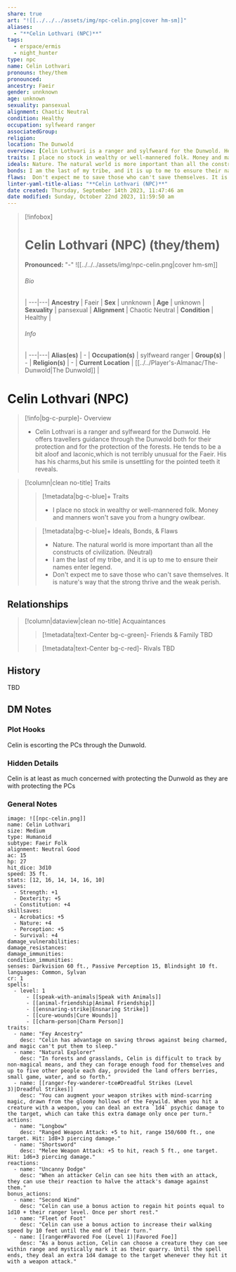 ```yaml
---
share: true
art: "![[../../../assets/img/npc-celin.png|cover hm-sm]]"
aliases:
  - "**Celin Lothvari (NPC)**"
tags:
  - erspace/ermis
  - night_hunter
type: npc
name: Celin Lothvari
pronouns: they/them
pronounced: 
ancestry: Faeir
gender: unnknown
age: unknown
sexuality: pansexual
alignment: Chaotic Neutral 
condition: Healthy
occupation: sylfweard ranger
associatedGroup: 
religion: 
location: The Dunwold
overview: [Celin Lothvari is a ranger and sylfweard for the Dunwold. He offers travellers guidance through the Dunwold both for their protection and for the protection of the forests. He tends to be a bit aloof and laconic, which is not terribly unusual for the Faeir. His has his charms, but his smile is unsettling for the pointed teeth it reveals.]
traits: I place no stock in wealthy or well-mannered folk. Money and manners won't save you from a hungry owlbear.
ideals: Nature. The natural world is more important than all the constructs of civilization. (Neutral)
bonds: I am the last of my tribe, and it is up to me to ensure their names enter legend.
flaws:  Don't expect me to save those who can't save themselves. It is nature's way that the strong thrive and the weak perish.
linter-yaml-title-alias: "**Celin Lothvari (NPC)**" 
date created: Thursday, September 14th 2023, 11:47:46 am
date modified: Sunday, October 22nd 2023, 11:59:50 am
---
```


> [!infobox]
> # Celin Lothvari (NPC) (they/them)
> **Pronounced:**  "\-"
> ![[../../../assets/img/npc-celin.png|cover hm-sm]]
> ###### Bio
>  |
> ---|---|
> **Ancestry** | Faeir |
> **Sex** | unnknown |
> **Age** | unknown |
> **Sexuality** | pansexual |
> **Alignment** | Chaotic Neutral |
> **Condition** | Healthy |
> ###### Info
>  |
> ---|---|
> **Alias(es)** | \- |
> **Occupation(s)** | sylfweard ranger |
> **Group(s)** | \- |
> **Religion(s)** | \- |
> **Current Location** | [[../../Player's-Almanac/The-Dunwold|The Dunwold]] |

# **Celin Lothvari (NPC)**
>[!info|bg-c-purple]- Overview
> - Celin Lothvari is a ranger and sylfweard for the Dunwold. He offers travellers guidance through the Dunwold both for their protection and for the protection of the forests. He tends to be a bit aloof and laconic,which is not terribly unusual for the Faeir. His has his charms,but his smile is unsettling for the pointed teeth it reveals.

>[!column|clean no-title] Traits
>> [!metadata|bg-c-blue]+ Traits
>> - I place no stock in wealthy or well-mannered folk. Money and manners won't save you from a hungry owlbear.
>
>> [!metadata|bg-c-blue]+ Ideals, Bonds, & Flaws
>> -  Nature. The natural world is more important than all the constructs of civilization. (Neutral)
>> -  I am the last of my tribe, and it is up to me to ensure their names enter legend.
>> -  Don't expect me to save those who can't save themselves. It is nature's way that the strong thrive and the weak perish.

## Relationships
> [!column|dataview|clean no-title] Acquaintances
> > [!metadata|text-Center bg-c-green]- Friends & Family
> > TBD
> 
> > [!metadata|text-Center bg-c-red]- Rivals
> > TBD
>

## History

TBD

## DM Notes
### Plot Hooks

Celin is escorting the PCs through the Dunwold.  

### Hidden Details

Celin is at least as much concerned with protecting the Dunwold as they are with protecting the PCs

### General Notes

```statblock
image: ![[npc-celin.png]]
name: Celin Lothvari
size: Medium
type: Humanoid
subtype: Faeir Folk
alignment: Neutral Good
ac: 15
hp: 27
hit_dice: 3d10
speed: 35 ft.
stats: [12, 16, 14, 14, 16, 10]
saves:
  - Strength: +1
  - Dexterity: +5
  - Constitution: +4
skillsaves:
  - Acrobatics: +5
  - Nature: +4
  - Perception: +5
  - Survival: +4
damage_vulnerabilities: 
damage_resistances: 
damage_immunities: 
condition_immunities: 
senses: Darkvision 60 ft., Passive Perception 15, Blindsight 10 ft.
languages: Common, Sylvan
cr: 1
spells:
  - level: 1
      - [[speak-with-animals|Speak with Animals]]
      - [[animal-friendship|Animal Friendship]]
      - [[ensnaring-strike|Ensnaring Strike]]
      - [[cure-wounds|Cure Wounds]]
      - [[charm-person|Charm Person]]
traits:
  - name: "Fey Ancestry"
    desc: "Celin has advantage on saving throws against being charmed, and magic can't put them to sleep."
  - name: "Natural Explorer"
    desc: "In forests and grasslands, Celin is difficult to track by non-magical means, and they can forage enough food for themselves and up to five other people each day, provided the land offers berries, small game, water, and so forth."
  - name: [[ranger-fey-wanderer-tce#Dreadful Strikes (Level 3)|Dreadful Strikes]]
    desc: "You can augment your weapon strikes with mind-scarring magic, drawn from the gloomy hollows of the Feywild. When you hit a creature with a weapon, you can deal an extra `1d4` psychic damage to the target, which can take this extra damage only once per turn."
actions:
  - name: "Longbow"
    desc: "Ranged Weapon Attack: +5 to hit, range 150/600 ft., one target. Hit: 1d8+3 piercing damage."
  - name: "Shortsword"
    desc: "Melee Weapon Attack: +5 to hit, reach 5 ft., one target. Hit: 1d6+3 piercing damage."
reactions:
  - name: "Uncanny Dodge"
    desc: "When an attacker Celin can see hits them with an attack, they can use their reaction to halve the attack's damage against them."
bonus_actions:
  - name: "Second Wind"
    desc: "Celin can use a bonus action to regain hit points equal to 1d10 + their ranger level. Once per short rest."
  - name: "Fleet of Foot"
    desc: "Celin can use a bonus action to increase their walking speed by 10 feet until the end of their turn."
  - name: [[ranger#Favored Foe (Level 1)|Favored Foe]]
    desc: "As a bonus action, Celin can choose a creature they can see within range and mystically mark it as their quarry. Until the spell ends, they deal an extra 1d4 damage to the target whenever they hit it with a weapon attack."    

```
